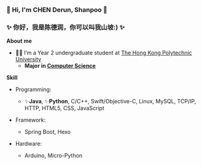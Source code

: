 ### 👋 Hi, I'm CHEN Derun, Shanpoo 👋
### ✨ 你好，我是陈德润，你可以叫我山坡:) ✨

**About me**
- 👨‍🎓 I’m a Year 2 undergraduate student at [The Hong Kong Polytechnic University](https://www.polyu.edu.hk/)
  - **Major in [Computer Science](https://www.polyu.edu.hk/comp/)**

**Skill**

- Programming:
  - ✨**Java**, ✨**Python**, C/C++, Swift/Objective-C, Linux, MySQL, TCP/IP, HTTP, HTML5, CSS, JavaScript

- Framework:
  - Spring Boot, Hexo
  
- Hardware:
  - Arduino, Micro-Python
<!--
**ShanpooO/ShanpooO** is a ✨ _special_ ✨ repository because its `README.md` (this file) appears on your GitHub profile.

Here are some ideas to get you started:

- 🔭 I’m currently working on ...
- 🌱 I’m currently learning ...
- 👯 I’m looking to collaborate on ...
- 🤔 I’m looking for help with ...
- 💬 Ask me about ...
- 📫 How to reach me: ...
- 😄 Pronouns: ...
- ⚡ Fun fact: ...
-->
